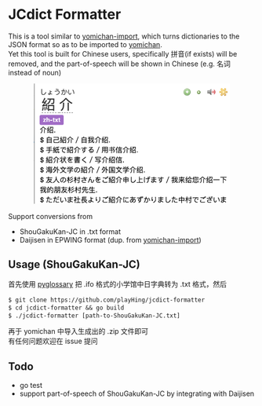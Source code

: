 # JCdict Formatter

This is a tool similar to [yomichan-import](https://github.com/FooSoft/yomichan), which turns dictionaries to the JSON format so as to be imported to [yomichan](https://github.com/FooSoft/yomichan).\
Yet this tool is built for Chinese users, specifically 拼音(if exists) will be removed, and the part-of-speech will be shown in Chinese (e.g. 名词 instead of noun)

<p align="center">
  <img src="./resource/yomichan1.png" alt="yomichan1" width="400"/>
</p>

Support conversions from 
- ShouGakuKan-JC in .txt format
- Daijisen in EPWING format (dup. from [yomichan-import](https://github.com/FooSoft/yomichan))

## Usage (ShouGakuKan-JC)
首先使用 [pyglossary](https://github.com/ilius/pyglossary) 把 .ifo 格式的小学馆中日字典转为 .txt 格式，然后
``` 
$ git clone https://github.com/playHing/jcdict-formatter
$ cd jcdict-formatter && go build
$ ./jcdict-formatter [path-to-ShouGakuKan-JC.txt]
```
再于 yomichan 中导入生成出的 .zip 文件即可\
有任何问题欢迎在 issue 提问

## Todo
- go test
- support part-of-speech of ShouGakuKan-JC by integrating with Daijisen
